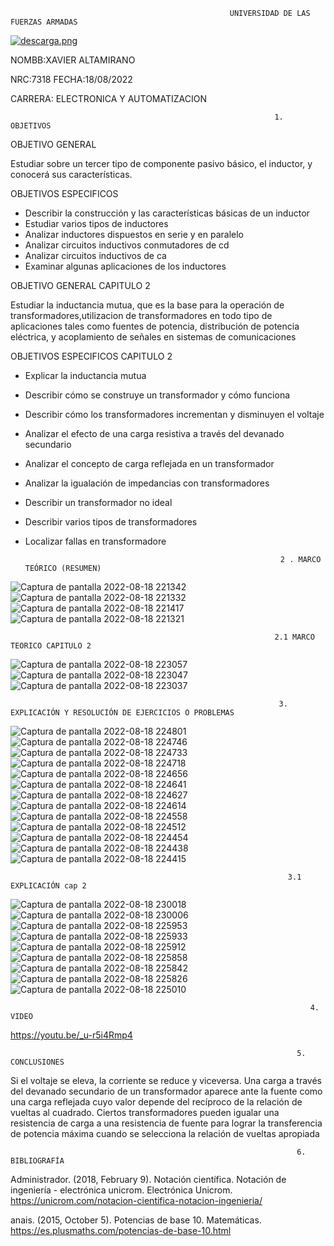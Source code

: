                                                      UNIVERSIDAD DE LAS FUERZAS ARMADAS     


   [![descarga.png](https://i.postimg.cc/zGcx4kLy/descarga.png)](https://postimg.cc/Xr9KCdkW)                         

NOMBB:XAVIER ALTAMIRANO  

NRC:7318     FECHA:18/08/2022

CARRERA:  ELECTRONICA Y AUTOMATIZACION


                                                               1. OBJETIVOS

OBJETIVO  GENERAL

Estudiar sobre un tercer tipo de componente pasivo básico, el inductor, y conocerá sus características.

OBJETIVOS ESPECIFICOS 

- Describir la construcción y las características básicas de un inductor
- Estudiar varios tipos de inductores 
- Analizar inductores dispuestos en serie y en paralelo 
- Analizar circuitos inductivos conmutadores de cd 
- Analizar circuitos inductivos de ca 
- Examinar algunas aplicaciones de los inductores


OBJETIVO GENERAL CAPITULO 2

Estudiar la inductancia mutua, que es la base para la operación de transformadores,utilizacion de transformadores en todo tipo de aplicaciones tales como fuentes de potencia,
distribución de potencia eléctrica, y acoplamiento de señales en sistemas de comunicaciones

OBJETIVOS ESPECIFICOS CAPITULO 2

- Explicar la inductancia mutua
- Describir cómo se construye un transformador y cómo funciona
- Describir cómo los transformadores incrementan y disminuyen el voltaje
- Analizar el efecto de una carga resistiva a través del devanado secundario
- Analizar el concepto de carga reflejada en un transformador
- Analizar la igualación de impedancias con transformadores
- Describir un transformador no ideal
- Describir varios tipos de transformadores
- Localizar fallas en transformadore

                                                               2 . MARCO TEÓRICO (RESUMEN)
                                                               
![Captura de pantalla 2022-08-18 221342](https://user-images.githubusercontent.com/105680816/185534980-89d5b39f-cb2e-462a-aaba-8d5b87b51189.png)
![Captura de pantalla 2022-08-18 221332](https://user-images.githubusercontent.com/105680816/185534981-986b717d-2c2d-415f-ba90-09f9a656c6e8.png)
![Captura de pantalla 2022-08-18 221417](https://user-images.githubusercontent.com/105680816/185535021-bcc41c26-bb40-43f1-9a06-8992796499c6.png)
![Captura de pantalla 2022-08-18 221321](https://user-images.githubusercontent.com/105680816/185535024-bb83a6d9-39b6-4c50-81d5-3595c07e7aa1.png)

                                                               2.1 MARCO TEORICO CAPITULO 2
                                                               
 ![Captura de pantalla 2022-08-18 223057](https://user-images.githubusercontent.com/105680816/185537018-57f3470b-6d18-4fb0-b11f-4c101a7261bd.png)
![Captura de pantalla 2022-08-18 223047](https://user-images.githubusercontent.com/105680816/185537022-0ddf4fe6-f516-4df8-ab88-51c570ad52a9.png)
![Captura de pantalla 2022-08-18 223037](https://user-images.githubusercontent.com/105680816/185537023-defc4835-a0f8-4747-88e3-699d63107a7a.png)

                                                                3. EXPLICACIÓN Y RESOLUCIÓN DE EJERCICIOS O PROBLEMAS
                                                                
 ![Captura de pantalla 2022-08-18 224801](https://user-images.githubusercontent.com/105680816/185538805-0fa53138-fc3a-4459-991c-fbd1be2368d3.png)
![Captura de pantalla 2022-08-18 224746](https://user-images.githubusercontent.com/105680816/185538807-cbd2bfa6-8426-432e-ab46-6c2da44a58bc.png)
![Captura de pantalla 2022-08-18 224733](https://user-images.githubusercontent.com/105680816/185538810-aba15669-19db-4384-93e6-7949ca85eec2.png)
![Captura de pantalla 2022-08-18 224718](https://user-images.githubusercontent.com/105680816/185538812-0f7bfdf5-2259-465d-9480-05f7f8815b86.png)
![Captura de pantalla 2022-08-18 224656](https://user-images.githubusercontent.com/105680816/185538814-abaa5f27-7ed0-43a9-a9de-e673801836a5.png)
![Captura de pantalla 2022-08-18 224641](https://user-images.githubusercontent.com/105680816/185538815-2ad53b98-35ab-41be-9a1f-637d64e85aaf.png)
![Captura de pantalla 2022-08-18 224627](https://user-images.githubusercontent.com/105680816/185538819-f7967e31-7b31-47f0-ae76-dcefed332d73.png)
![Captura de pantalla 2022-08-18 224614](https://user-images.githubusercontent.com/105680816/185538820-808cea62-28c3-47b8-9e19-ef6846d029f3.png)
![Captura de pantalla 2022-08-18 224558](https://user-images.githubusercontent.com/105680816/185538821-392f57ba-33b3-4336-a879-7798f8e12a67.png)
![Captura de pantalla 2022-08-18 224512](https://user-images.githubusercontent.com/105680816/185538823-038d52c6-5794-4d26-ac13-8b8045667f26.png)
![Captura de pantalla 2022-08-18 224454](https://user-images.githubusercontent.com/105680816/185538824-3406ffce-81bb-4e55-9cad-e575615bf307.png)
![Captura de pantalla 2022-08-18 224438](https://user-images.githubusercontent.com/105680816/185538826-525d9841-ea33-4532-a259-0c6bca8611d2.png)
![Captura de pantalla 2022-08-18 224415](https://user-images.githubusercontent.com/105680816/185538829-90b545c3-a8d2-487a-a3b2-638dc774182e.png)

                                                                  3.1 EXPLICACIÓN cap 2
                                                                  
![Captura de pantalla 2022-08-18 230018](https://user-images.githubusercontent.com/105680816/185540259-b5efbedb-ca25-428a-9005-3e1371da5dc5.png)
![Captura de pantalla 2022-08-18 230006](https://user-images.githubusercontent.com/105680816/185540263-4f420f32-1e18-4f82-9094-7609f9a5ebc5.png)
![Captura de pantalla 2022-08-18 225953](https://user-images.githubusercontent.com/105680816/185540264-076b5e28-6f32-420a-8bf4-371c18194fc5.png)
![Captura de pantalla 2022-08-18 225933](https://user-images.githubusercontent.com/105680816/185540265-c69c88cb-9ae2-4d44-a2af-31ea666acba2.png)
![Captura de pantalla 2022-08-18 225912](https://user-images.githubusercontent.com/105680816/185540267-a40d170e-5339-4196-a2a2-bee6ecf7506d.png)
![Captura de pantalla 2022-08-18 225858](https://user-images.githubusercontent.com/105680816/185540269-e33a13f2-7a59-4a7a-97bd-1254b7233121.png)
![Captura de pantalla 2022-08-18 225842](https://user-images.githubusercontent.com/105680816/185540270-d8893b05-e1b4-408a-84a3-8132ad04588f.png)
![Captura de pantalla 2022-08-18 225826](https://user-images.githubusercontent.com/105680816/185540271-7b91c3e2-e590-4da9-a6dc-75955ac65112.png)
![Captura de pantalla 2022-08-18 225010](https://user-images.githubusercontent.com/105680816/185540272-71821338-6560-4609-bb49-68b23440fb15.png)
      
                                                                       4. VIDEO

https://youtu.be/_u-r5i4Rmp4


                                                                    5. CONCLUSIONES
                                                                    
Si el voltaje se eleva, la corriente se reduce y viceversa. Una carga a través del devanado secundario de un transformador aparece ante la fuente como una carga
reflejada cuyo valor depende del recíproco de la relación de vueltas al cuadrado. Ciertos transformadores pueden igualar una resistencia de carga a una resistencia de fuente para lograr
la transferencia de potencia máxima cuando se selecciona la relación de vueltas apropiada                                                                    
      
                                                                    6. BIBLIOGRAFÍA


Administrador. (2018, February 9). Notación científica. Notación de ingeniería - electrónica unicrom. Electrónica Unicrom. https://unicrom.com/notacion-cientifica-notacion-ingenieria/

anais. (2015, October 5). Potencias de base 10. Matemáticas. https://es.plusmaths.com/potencias-de-base-10.html
      
      

